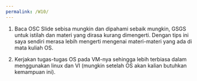 ```yaml
---
permalink: /W10/
---
```


1. Baca OSC Slide sebisa mungkin dan dipahami sebaik mungkin, GSGS untuk istilah dan materi yang dirasa kurang dimengerti. Dengan tips ini saya sendiri merasa lebih mengerti mengenai materi-materi yang ada di mata kuliah OS.

2. Kerjakan tugas-tugas OS pada VM-nya sehingga lebih terbiasa dalam menggunakan linux dan VI (mungkin setelah OS akan kalian butuhkan kemampuan ini).
